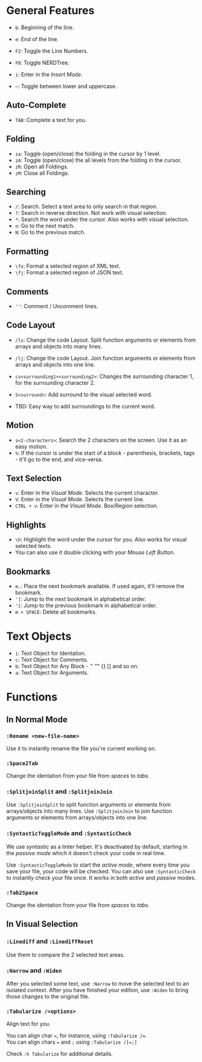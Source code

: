 # General Features

* `b`: Beginning of the line.
* `e`: End of the line.

* `F2`: Toggle the Line Numbers.
* `F8`: Toggle NERDTree.

* `i`: Enter in the _Insert Mode_.
* `~`: Toggle between lower and uppercase.


## Auto-Complete

* `TAB`: Complete a text for you.


## Folding

* `za`: Toggle (open/close) the folding in the cursor by 1 level.
* `zA`: Toggle (open/close) the all levels from the folding in the cursor.
* `zR`: Open all Foldings.
* `zM`: Close all Foldings.


## Searching

* `/`: Search. Select a text area to only search in that region.
* `?`: Search in reverse direction. Not work with visual selection.
* `*`: Search the word under the cursor. Also works with visual selection.
* `n`: Go to the next match.
* `N`: Go to the previous match.


## Formatting
* `\fx`: Format a selected region of XML text.
* `\fj`: Format a selected region of JSON text.


## Comments

* `''`: Comment / Uncomment lines.


## Code Layout

* `/ls`: Change the code Layout. Split function arguments or elements from arrays and objects into many lines.
* `/lj`: Change the code Layout. Join function arguments or elements from arrays and objects into one line.


* `cs<surrounding1><surrounding2>`: Changes the surrounding character 1, for the surrounding character 2.
* `S<surround>`: Add surround to the visual selected word.
* TBD: Easy way to add surroundings to the current word.


## Motion

* `s<2-characters>`: Search the 2 characters on the screen. Use it as an easy motion.
* `%`: If the cursor is under the start of a block - parenthesis, brackets, tags - it'll go to the end, and vice-versa.


## Text Selection

* `v`: Enter in the _Visual Mode_. Selects the current character.
* `V`: Enter in the _Visual Mode_. Selects the current line.
* `CTRL + v`: Enter in the _Visual Mode_. Box/Region selection.


## Highlights

* `\h`: Highlight the word under the cursor for you. Also works for visual selected texts.
* You can also use it double clicking with your _Mouse Left Button_.


## Bookmarks

* `m.`: Place the next bookmark available. If used again, it'll remove the bookmark.
* `']`: Jump to the next bookmark in alphabetical order.
* `'[`: Jump to the previous bookmark in alphabetical order.
* `m + SPACE`: Delete all bookmarks.


# Text Objects

* `i`: Text Object for Identation.
* `c`: Text Object for Comments.
* `b`: Text Object for Any Block - '' "" {} [] and so on.
* `a`: Text Object for Arguments.


# Functions


## In Normal Mode

### `:Rename <new-file-name>`

Use it to instantly rename the file you're current working on.

### `:Space2Tab`

Change the identation from your file from _spaces_ to _tabs_.

### `:SplitjoinSplit` and `:SplitjoinJoin`

Use `:SplitjoinSplit` to split function arguments or elements from arrays/objects into many lines.
Use `:SplitjoinJoin` to join function arguments or elements from arrays/objects into one line.

### `:SyntasticToggleMode` and `:SyntasticCheck`

We use _syntastic_ as a linter helper.
It's deactivated by default, starting in the _passive mode_ which it doesn't check your code in real time.

Use `:SyntasticToggleMode` to start the _active mode_, where every time you save your file, your code will be checked.
You can also use `:SyntasticCheck` to instantly check your file once. It works in both _active_ and _passive_ modes.

### `:Tab2Space`

Change the identation from your file from _spaces_ to _tabs_.


## In Visual Selection

### `:Linediff` and `:LinediffReset`

Use them to compare the 2 selected text areas.

### `:Narrow` and `:Widen`

After you selected some text, use `:Narrow` to move the selected text to an isolated context.
After you have finished your edition, use `:Widen` to bring those changes to the original file.

### `:Tabularize /<options>`

Align text for you.

You can align char `=`, for instance, using `:Tabularize /=`. <br>
You can align chars `=` and `;` using `:Tabularize /[=;]`

Check `:h Tabularize` for additional details.
